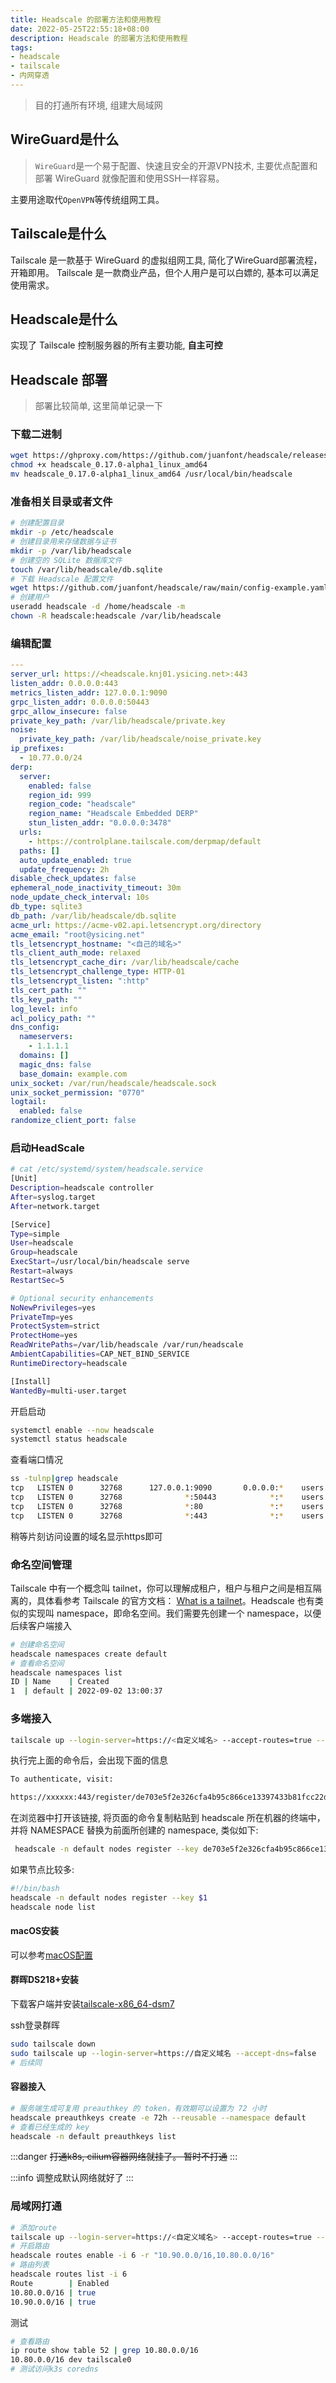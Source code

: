 ```yaml
---
title: Headscale 的部署方法和使用教程
date: 2022-05-25T22:55:18+08:00
description: Headscale 的部署方法和使用教程
tags:
- headscale
- tailscale
- 内网穿透
---
```


<!-- truncate -->

> 目的打通所有环境, 组建大局域网

## WireGuard是什么

> `WireGuard`是一个易于配置、快速且安全的开源VPN技术, 主要优点配置和部署 WireGuard 就像配置和使用SSH一样容易。

主要用途取代`OpenVPN`等传统组网工具。

## Tailscale是什么

Tailscale 是一款基于 WireGuard 的虚拟组网工具, 简化了WireGuard部署流程，开箱即用。
Tailscale 是一款商业产品，但个人用户是可以白嫖的, 基本可以满足使用需求。

## Headscale是什么

实现了 Tailscale 控制服务器的所有主要功能, **自主可控**

## Headscale 部署

> 部署比较简单, 这里简单记录一下

### 下载二进制

```bash
wget https://ghproxy.com/https://github.com/juanfont/headscale/releases/download/v0.17.0-alpha1/headscale_0.17.0-alpha1_linux_amd64
chmod +x headscale_0.17.0-alpha1_linux_amd64
mv headscale_0.17.0-alpha1_linux_amd64 /usr/local/bin/headscale
```

### 准备相关目录或者文件

```bash
# 创建配置目录
mkdir -p /etc/headscale
# 创建目录用来存储数据与证书
mkdir -p /var/lib/headscale
# 创建空的 SQLite 数据库文件
touch /var/lib/headscale/db.sqlite
# 下载 Headscale 配置文件
wget https://github.com/juanfont/headscale/raw/main/config-example.yaml -O /etc/headscale/config.yaml
# 创建用户
useradd headscale -d /home/headscale -m
chown -R headscale:headscale /var/lib/headscale
```

### 编辑配置

```yaml
---
server_url: https://<headscale.knj01.ysicing.net>:443
listen_addr: 0.0.0.0:443
metrics_listen_addr: 127.0.0.1:9090
grpc_listen_addr: 0.0.0.0:50443
grpc_allow_insecure: false
private_key_path: /var/lib/headscale/private.key
noise:
  private_key_path: /var/lib/headscale/noise_private.key
ip_prefixes:
  - 10.77.0.0/24
derp:
  server:
    enabled: false
    region_id: 999
    region_code: "headscale"
    region_name: "Headscale Embedded DERP"
    stun_listen_addr: "0.0.0.0:3478"
  urls:
    - https://controlplane.tailscale.com/derpmap/default
  paths: []
  auto_update_enabled: true
  update_frequency: 2h
disable_check_updates: false
ephemeral_node_inactivity_timeout: 30m
node_update_check_interval: 10s
db_type: sqlite3
db_path: /var/lib/headscale/db.sqlite
acme_url: https://acme-v02.api.letsencrypt.org/directory
acme_email: "root@ysicing.net"
tls_letsencrypt_hostname: "<自己的域名>"
tls_client_auth_mode: relaxed
tls_letsencrypt_cache_dir: /var/lib/headscale/cache
tls_letsencrypt_challenge_type: HTTP-01
tls_letsencrypt_listen: ":http"
tls_cert_path: ""
tls_key_path: ""
log_level: info
acl_policy_path: ""
dns_config:
  nameservers:
    - 1.1.1.1
  domains: []
  magic_dns: false
  base_domain: example.com
unix_socket: /var/run/headscale/headscale.sock
unix_socket_permission: "0770"
logtail:
  enabled: false
randomize_client_port: false
```

### 启动HeadScale

```bash
# cat /etc/systemd/system/headscale.service
[Unit]
Description=headscale controller
After=syslog.target
After=network.target

[Service]
Type=simple
User=headscale
Group=headscale
ExecStart=/usr/local/bin/headscale serve
Restart=always
RestartSec=5

# Optional security enhancements
NoNewPrivileges=yes
PrivateTmp=yes
ProtectSystem=strict
ProtectHome=yes
ReadWritePaths=/var/lib/headscale /var/run/headscale
AmbientCapabilities=CAP_NET_BIND_SERVICE
RuntimeDirectory=headscale

[Install]
WantedBy=multi-user.target
```

开启启动

```bash
systemctl enable --now headscale
systemctl status headscale
```

查看端口情况

```bash
ss -tulnp|grep headscale
tcp   LISTEN 0      32768      127.0.0.1:9090       0.0.0.0:*    users:(("headscale",pid=4426,fd=15))
tcp   LISTEN 0      32768              *:50443            *:*    users:(("headscale",pid=4426,fd=10))
tcp   LISTEN 0      32768              *:80               *:*    users:(("headscale",pid=4426,fd=13))
tcp   LISTEN 0      32768              *:443              *:*    users:(("headscale",pid=4426,fd=14))
```

稍等片刻访问设置的域名显示https即可

### 命名空间管理

Tailscale 中有一个概念叫 tailnet，你可以理解成租户，租户与租户之间是相互隔离的，具体看参考 Tailscale 的官方文档： [What is a tailnet](https://tailscale.com/kb/1136/tailnet/)。Headscale 也有类似的实现叫 namespace，即命名空间。我们需要先创建一个 namespace，以便后续客户端接入

```bash
# 创建命名空间
headscale namespaces create default
# 查看命名空间
headscale namespaces list
ID | Name    | Created
1  | default | 2022-09-02 13:00:37
```

### 多端接入

```bash
tailscale up --login-server=https://<自定义域名> --accept-routes=true --accept-dns=false
```

执行完上面的命令后，会出现下面的信息

```bash
To authenticate, visit:

https://xxxxxx:443/register/de703e5f2e326cfa4b95c866ce13397433b81fcc22de6cf4e39770095facf921

```

在浏览器中打开该链接, 将页面的命令复制粘贴到 headscale 所在机器的终端中，并将 NAMESPACE 替换为前面所创建的 namespace, 类似如下:

```bash
 headscale -n default nodes register --key de703e5f2e326cfa4b95c866ce13397433b81fcc22de6cf4e39770095facf921
```

如果节点比较多:

```bash
#!/bin/bash
headscale -n default nodes register --key $1
headscale node list
```

#### macOS安装

可以参考[macOS配置](https://icloudnative.io/posts/how-to-set-up-or-migrate-headscale/#macos)

#### 群晖DS218+安装

下载客户端并安装[tailscale-x86_64-dsm7](https://pkgs.tailscale.com/stable/tailscale-x86_64-1.30.0-300007-dsm7.spk)

ssh登录群晖

```bash
sudo tailscale down
sudo tailscale up --login-server=https://自定义域名 --accept-dns=false
# 后续同
```

#### 容器接入

```bash
# 服务端生成可复用 preauthkey 的 token，有效期可以设置为 72 小时
headscale preauthkeys create -e 72h --reusable --namespace default
# 查看已经生成的 key
headscale -n default preauthkeys list
```

:::danger
<del>打通k8s, cilium容器网络就挂了。
暂时不打通</del>
:::

:::info
调整成默认网络就好了
:::

### 局域网打通

```bash
# 添加route
tailscale up --login-server=https://<自定义域名> --accept-routes=true --accept-dns=false --advertise-routes=10.80.0.0/16,10.90.0.0/16
# 开启路由
headscale routes enable -i 6 -r "10.90.0.0/16,10.80.0.0/16"
# 路由列表
headscale routes list -i 6
Route        | Enabled
10.80.0.0/16 | true
10.90.0.0/16 | true
```

测试

```bash
# 查看路由
ip route show table 52 | grep 10.80.0.0/16
10.80.0.0/16 dev tailscale0
# 测试访问k3s coredns

```

